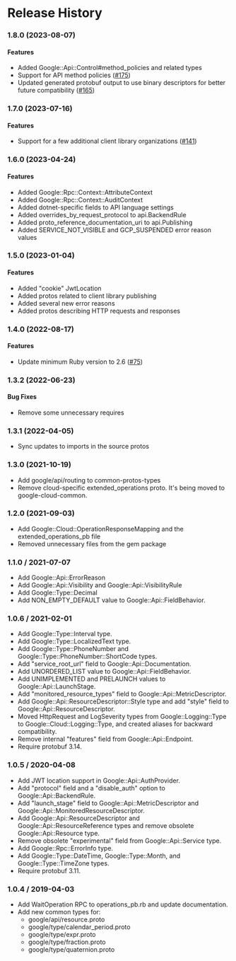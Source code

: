 # Release History

### 1.8.0 (2023-08-07)

#### Features

* Added Google::Api::Control#method_policies and related types 
* Support for API method policies ([#175](https://github.com/googleapis/common-protos-ruby/issues/175)) 
* Updated generated protobuf output to use binary descriptors for better future compatibility ([#165](https://github.com/googleapis/common-protos-ruby/issues/165)) 

### 1.7.0 (2023-07-16)

#### Features

* Support for a few additional client library organizations ([#141](https://github.com/googleapis/common-protos-ruby/issues/141)) 

### 1.6.0 (2023-04-24)

#### Features

* Added Google::Rpc::Context::AttributeContext
* Added Google::Rpc::Context::AuditContext
* Added dotnet-specific fields to API language settings
* Added overrides_by_request_protocol to api.BackendRule
* Added proto_reference_documentation_uri to api.Publishing
* Added SERVICE_NOT_VISIBLE and GCP_SUSPENDED error reason values

### 1.5.0 (2023-01-04)

#### Features

* Added "cookie" JwtLocation
* Added protos related to client library publishing
* Added several new error reasons
* Added protos describing HTTP requests and responses

### 1.4.0 (2022-08-17)

#### Features

* Update minimum Ruby version to 2.6 ([#75](https://github.com/googleapis/common-protos-ruby/issues/75)) 

### 1.3.2 (2022-06-23)

#### Bug Fixes

* Remove some unnecessary requires

### 1.3.1 (2022-04-05)

* Sync updates to imports in the source protos

### 1.3.0 (2021-10-19)

* Add google/api/routing to common-protos-types
* Remove cloud-specific extended_operations proto. It's being moved to google-cloud-common.

### 1.2.0 (2021-09-03)

* Add Google::Cloud::OperationResponseMapping and the extended_operations_pb file
* Removed unnecessary files from the gem package

### 1.1.0 / 2021-07-07

* Add Google::Api::ErrorReason
* Add Google::Api::Visibility and Google::Api::VisibilityRule
* Add Google::Type::Decimal
* Add NON_EMPTY_DEFAULT value to Google::Api::FieldBehavior.

### 1.0.6 / 2021-02-01

* Add Google::Type::Interval type.
* Add Google::Type::LocalizedText type.
* Add Google::Type::PhoneNumber and Google::Type::PhoneNumber::ShortCode types.
* Add "service_root_url" field to Google::Api::Documentation.
* Add UNORDERED_LIST value to Google::Api::FieldBehavior.
* Add UNIMPLEMENTED and PRELAUNCH values to Google::Api::LaunchStage.
* Add "monitored_resource_types" field to Google::Api::MetricDescriptor.
* Add Google::Api::ResourceDescriptor::Style type and add "style" field to Google::Api::ResourceDescriptor.
* Moved HttpRequest and LogSeverity types from Google::Logging::Type to Google::Cloud::Logging::Type, and created aliases for backward compatibility.
* Remove internal "features" field from Google::Api::Endpoint.
* Require protobuf 3.14.

### 1.0.5 / 2020-04-08

* Add JWT location support in Google::Api::AuthProvider.
* Add "protocol" field and a "disable_auth" option to Google::Api::BackendRule.
* Add "launch_stage" field to Google::Api::MetricDescriptor and Google::Api::MonitoredResourceDescriptor.
* Add Google::Api::ResourceDescriptor and Google::Api::ResourceReference types and remove obsolete Google::Api::Resource type.
* Remove obsolete "experimental" field from Google::Api::Service type.
* Add Google::Rpc::ErrorInfo type.
* Add Google::Type::DateTime, Google::Type::Month, and Google::Type::TimeZone types.
* Require protobuf 3.11.

### 1.0.4 / 2019-04-03

* Add WaitOperation RPC to operations_pb.rb and update documentation.
* Add new common types for:
  + google/api/resource.proto
  + google/type/calendar_period.proto
  + google/type/expr.proto
  + google/type/fraction.proto
  + google/type/quaternion.proto
